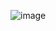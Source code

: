 ![image](https://user-images.githubusercontent.com/101049799/161472521-3158a131-548f-49d2-a0c2-043be621a5ee.png)
